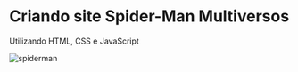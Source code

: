 # Criando site Spider-Man Multiversos
Utilizando HTML, CSS e JavaScript

![spiderman](https://user-images.githubusercontent.com/82118386/169653855-2aa2a4f8-ba62-4474-950e-45ed5009fde9.png)
